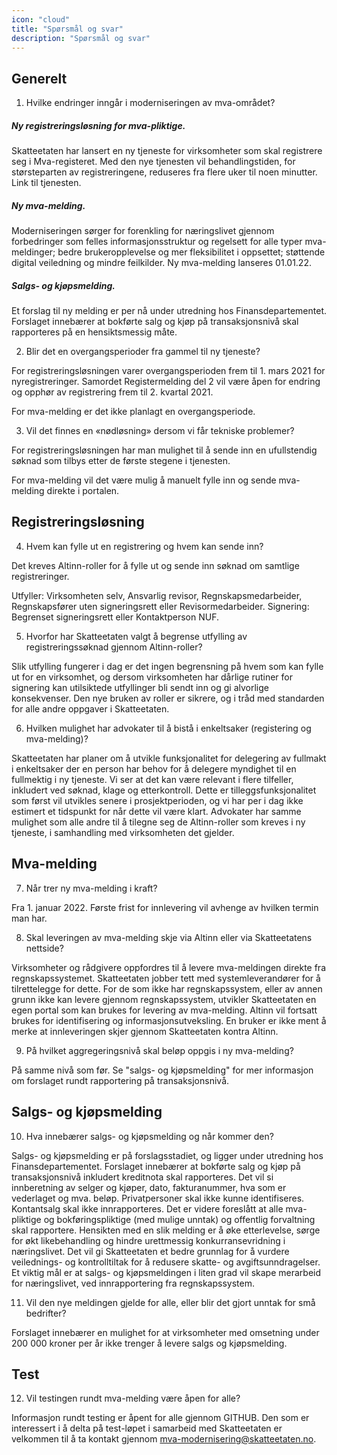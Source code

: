 ```yaml
---
icon: "cloud"
title: "Spørsmål og svar"
description: "Spørsmål og svar"
---
```


## Generelt

1.	Hvilke endringer inngår i moderniseringen av mva-området? 

##### Ny registreringsløsning for mva-pliktige.
Skatteetaten har lansert en ny tjeneste for virksomheter som skal registrere seg i Mva-registeret. Med den nye tjenesten vil behandlingstiden, for størsteparten av registreringene, reduseres fra flere uker til noen minutter. Link til tjenesten.

##### Ny mva-melding.
Moderniseringen sørger for forenkling for næringslivet gjennom forbedringer som felles informasjonsstruktur og regelsett for alle typer mva-meldinger; bedre brukeropplevelse og mer fleksibilitet i oppsettet; støttende digital veiledning og mindre feilkilder. Ny mva-melding lanseres 01.01.22.

##### Salgs- og kjøpsmelding.
Et forslag til ny melding er per nå under utredning hos Finansdepartementet. Forslaget innebærer at bokførte salg og kjøp på transaksjonsnivå skal rapporteres på en hensiktsmessig måte.

2.	Blir det en overgangsperioder fra gammel til ny tjeneste?
  
For registreringsløsningen varer overgangsperioden frem til 1. mars 2021 for nyregistreringer. Samordet Registermelding del 2 vil være åpen for endring og opphør av registrering frem til 2. kvartal 2021. 

For mva-melding er det ikke planlagt en overgangsperiode.

3.	Vil det finnes en «nødløsning» dersom vi får tekniske problemer?
  
For registreringsløsningen har man mulighet til å sende inn en ufullstendig søknad som tilbys etter de første stegene i tjenesten. 

For mva-melding vil det være mulig å manuelt fylle inn og sende mva-melding direkte i portalen. 

## Registreringsløsning

4.	Hvem kan fylle ut en registrering og hvem kan sende inn? 
  
Det kreves Altinn-roller for å fylle ut og sende inn søknad om samtlige registreringer. 

Utfyller: Virksomheten selv, Ansvarlig revisor, Regnskapsmedarbeider, Regnskapsfører uten signeringsrett eller Revisormedarbeider.
Signering: Begrenset signeringsrett eller Kontaktperson NUF.

5.	Hvorfor har Skatteetaten valgt å begrense utfylling av registreringssøknad gjennom Altinn-roller?
  
Slik utfylling fungerer i dag er det ingen begrensning på hvem som kan fylle ut for en virksomhet, og dersom virksomheten har dårlige rutiner for signering kan utilsiktede utfyllinger bli sendt inn og gi alvorlige konsekvenser. Den nye bruken av roller er sikrere, og i tråd med standarden for alle andre oppgaver i Skatteetaten. 

6.	Hvilken mulighet har advokater til å bistå i enkeltsaker (registering og mva-melding)?
  
Skatteetaten har planer om å utvikle funksjonalitet for delegering av fullmakt i enkeltsaker der en person har behov for å delegere myndighet til en fullmektig i ny tjeneste. Vi ser at det kan være relevant i flere tilfeller, inkludert ved søknad, klage og etterkontroll. Dette er tilleggsfunksjonalitet som først vil utvikles senere i prosjektperioden, og vi har per i dag ikke estimert et tidspunkt for når dette vil være klart. 
Advokater har samme mulighet som alle andre til å tilegne seg de Altinn-roller som kreves i ny tjeneste, i samhandling med virksomheten det gjelder.  

## Mva-melding

7.	Når trer ny mva-melding i kraft?

Fra 1. januar 2022. Første frist for innlevering vil avhenge av hvilken termin man har. 

8.	Skal leveringen av mva-melding skje via Altinn eller via Skatteetatens nettside?

Virksomheter og rådgivere oppfordres til å levere mva-meldingen direkte fra regnskapssystemet. Skatteetaten jobber tett med systemleverandører for å tilrettelegge for dette. For de som ikke har regnskapssystem, eller av annen grunn ikke kan levere gjennom regnskapssystem, utvikler Skatteetaten en egen portal som kan brukes for levering av mva-melding. Altinn vil fortsatt brukes for identifisering og informasjonsutveksling. En bruker er ikke ment å merke at innleveringen skjer gjennom Skatteetaten kontra Altinn.

9.	På hvilket aggregeringsnivå skal beløp oppgis i ny mva-melding? 

På samme nivå som før. Se "salgs- og kjøpsmelding" for mer informasjon om forslaget rundt rapportering på transaksjonsnivå. 

## Salgs- og kjøpsmelding

10.	Hva innebærer salgs- og kjøpsmelding og når kommer den?

Salgs- og kjøpsmelding er på forslagsstadiet, og ligger under utredning hos Finansdepartementet. Forslaget innebærer at bokførte salg og kjøp på transaksjonsnivå inkludert kreditnota skal rapporteres. Det vil si innberetning av selger og kjøper, dato, fakturanummer, hva som er vederlaget og mva. beløp. Privatpersoner skal ikke kunne identifiseres. Kontantsalg skal ikke innrapporteres. Det er videre foreslått at alle mva-pliktige og bokføringspliktige (med mulige unntak) og offentlig forvaltning skal rapportere. 
Hensikten med en slik melding er å øke etterlevelse, sørge for økt likebehandling og hindre urettmessig konkurransevridning i næringslivet. Det vil gi Skatteetaten et bedre grunnlag for å vurdere veilednings- og kontrolltiltak for å redusere skatte- og avgiftsunndragelser. Et viktig mål er at salgs- og kjøpsmeldingen i liten grad vil skape merarbeid for næringslivet, ved innrapportering fra regnskapssystem.

11.	Vil den nye meldingen gjelde for alle, eller blir det gjort unntak for små bedrifter? 

Forslaget innebærer en mulighet for at virksomheter med omsetning under 200 000 kroner per år ikke trenger å levere salgs og kjøpsmelding.

## Test

12.	Vil testingen rundt mva-melding være åpen for alle?

Informasjon rundt testing er åpent for alle gjennom GITHUB. 
Den som er interessert i å delta på test-løpet i samarbeid med Skatteetaten er velkommen til å ta kontakt gjennom mva-modernisering@skatteetaten.no.

